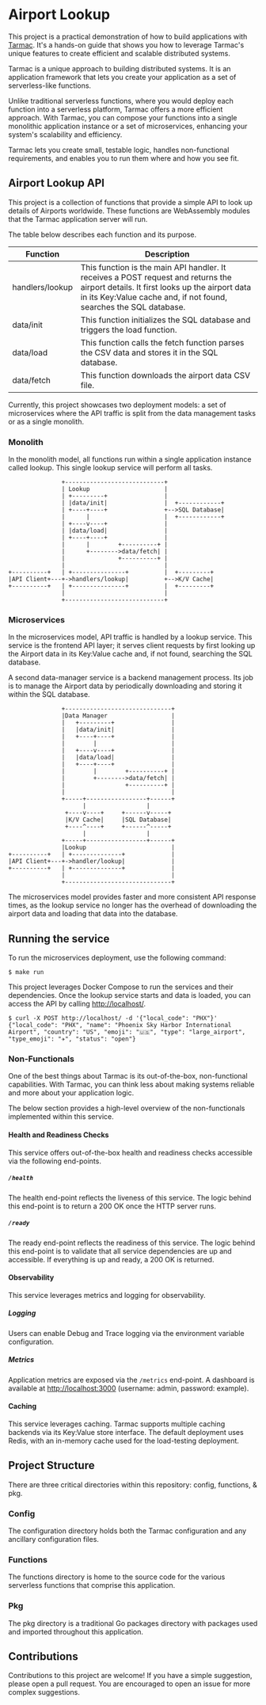 
# Airport Lookup

This project is a practical demonstration of how to build applications with [Tarmac](http://github.com/tarmac-project/tarmac). It's a hands-on guide that shows you how to leverage Tarmac's unique features to create efficient and scalable distributed systems.

Tarmac is a unique approach to building distributed systems. It is an application framework that lets you create your application as a set of serverless-like functions.

Unlike traditional serverless functions, where you would deploy each function into a serverless platform, Tarmac offers a more efficient approach. With Tarmac, you can compose your functions into a single monolithic application instance or a set of microservices, enhancing your system's scalability and efficiency.

Tarmac lets you create small, testable logic, handles non-functional requirements, and enables you to run them where and how you see fit.

## Airport Lookup API

This project is a collection of functions that provide a simple API to look up details of Airports worldwide. These functions are WebAssembly modules that the Tarmac application server will run.

The table below describes each function and its purpose.

| Function | Description |
|----------|-------------|
| handlers/lookup | This function is the main API handler. It receives a POST request and returns the airport details. It first looks up the airport data in its Key:Value cache and, if not found, searches the SQL database. |
| data/init | This function initializes the SQL database and triggers the load function. |
| data/load | This function calls the fetch function parses the CSV data and stores it in the SQL database. |
| data/fetch | This function downloads the airport data CSV file. |

Currently, this project showcases two deployment models: a set of microservices where the API traffic is split from the data management tasks or as a single monolith.

### Monolith

In the monolith model, all functions run within a single application instance called lookup. This single lookup service will perform all tasks.

```
               +----------------------------+                
               | Lookup                     |                
               | +---------+                |                
               | |data/init|                |  +------------+
               | +----+----+                +-->SQL Database|
               |      |                     |  +------------+
               | +----v----+                |                
               | |data/load|                |                
               | +----+----+                |                
               |      |        +----------+ |                
               |      +-------->data/fetch| |                
               |               +----------+ |                
               |                            |                
+----------+   | +---------------+          |  +---------+   
|API Client+---+->handlers/lookup|          +-->K/V Cache|   
+----------+   | +---------------+          |  +---------+   
               |                            |                
               +----------------------------+                
```
 
### Microservices

In the microservices model, API traffic is handled by a lookup service. This service is the frontend API layer; it serves client requests by first looking up the Airport data in its Key:Value cache and, if not found, searching the SQL database.

A second data-manager service is a backend management process. Its job is to manage the Airport data by periodically downloading and storing it within the SQL database.

```
               +------------------------------+              
               |Data Manager                  |              
               |   +---------+                |              
               |   |data/init|                |              
               |   +----+----+                |              
               |        |                     |              
               |   +----v----+                |              
               |   |data/load|                |              
               |   +----+----+                |              
               |        |        +----------+ |              
               |        +-------->data/fetch| |              
               |                 +----------+ |              
               |                              |              
               +-----+-----------------+------+              
                     |                 |                     
                +----v----+     +------v-----+               
                |K/V Cache|     |SQL Database|               
                +----^----+     +------^-----+               
                     |                 |                     
               +-----+-----------------+------+              
               |Lookup                        |              
+----------+   | +--------------+             |              
|API Client+---+->handler/lookup|             |              
+----------+   | +--------------+             |              
               |                              |              
               +------------------------------+              
```

The microservices model provides faster and more consistent API response times, as the lookup service no longer has the overhead of downloading the airport data and loading that data into the database.

## Running the service

To run the microservices deployment, use the following command:

```console
$ make run
```

This project leverages Docker Compose to run the services and their dependencies. Once the lookup service starts and data is loaded, you can access the API by calling <http://localhost/>.

```console
$ curl -X POST http://localhost/ -d '{"local_code": "PHX"}'
{"local_code": "PHX", "name": "Phoenix Sky Harbor International Airport", "country": "US", "emoji": "🇺🇸", "type": "large_airport", "type_emoji": "✈️", "status": "open"}
```

### Non-Functionals

One of the best things about Tarmac is its out-of-the-box, non-functional capabilities. With Tarmac, you can think less about making systems reliable and more about your application logic.

The below section provides a high-level overview of the non-functionals implemented within this service.

#### Health and Readiness Checks

This service offers out-of-the-box health and readiness checks accessible via the following end-points.

##### `/health`

The health end-point reflects the liveness of this service. The logic behind this end-point is to return a 200 OK once the HTTP server runs.

##### `/ready`

The ready end-point reflects the readiness of this service. The logic behind this end-point is to validate that all service dependencies are up and accessible. If everything is up and ready, a 200 OK is returned.

#### Observability

This service leverages metrics and logging for observability.

##### Logging

Users can enable Debug and Trace logging via the environment variable configuration.

##### Metrics

Application metrics are exposed via the `/metrics` end-point. A dashboard is available at <http://localhost:3000> (username: admin, password: example).

#### Caching

This service leverages caching. Tarmac supports multiple caching backends via its Key:Value store interface. The default deployment uses Redis, with an in-memory cache used for the load-testing deployment.

## Project Structure

There are three critical directories within this repository: config, functions, & pkg.

### Config

The configuration directory holds both the Tarmac configuration and any ancillary configuration files.

### Functions

The functions directory is home to the source code for the various serverless functions that comprise this application. 

### Pkg

The pkg directory is a traditional Go packages directory with packages used and imported throughout this application.

## Contributions

Contributions to this project are welcome! If you have a simple suggestion, please open a pull request. You are encouraged to open an issue for more complex suggestions.
